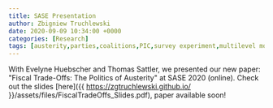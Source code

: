 ```yaml
---
title: SASE Presentation
author: Zbigniew Truchlewski
date: 2020-09-09 10:34:00 +0000
categories: [Research]
tags: [austerity,parties,coalitions,PIC,survey experiment,multilevel model,compositional analysis,quantile regression]
---
```


With Evelyne Huebscher and Thomas Sattler, we presented our new paper: "Fiscal Trade-Offs: The Politics of Austerity" at SASE 2020 (online). Check out the slides [here]({{ https://zgtruchlewski.github.io/ }}/assets/files/FiscalTradeOffs_Slides.pdf), paper available soon!